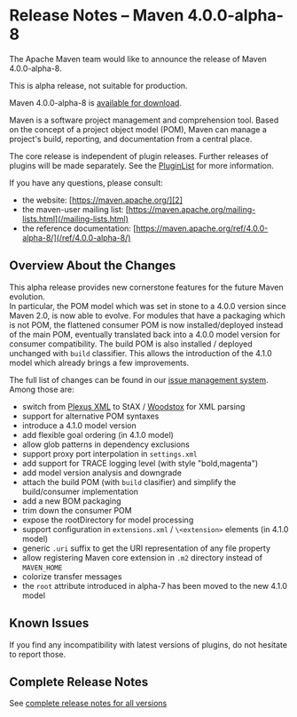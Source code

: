 <!--
Licensed to the Apache Software Foundation (ASF) under one
or more contributor license agreements.  See the NOTICE file
distributed with this work for additional information
regarding copyright ownership.  The ASF licenses this file
to you under the Apache License, Version 2.0 (the
"License"); you may not use this file except in compliance
with the License.  You may obtain a copy of the License at

http://www.apache.org/licenses/LICENSE-2.0

Unless required by applicable law or agreed to in writing,
software distributed under the License is distributed on an
"AS IS" BASIS, WITHOUT WARRANTIES OR CONDITIONS OF ANY
KIND, either express or implied.  See the License for the
specific language governing permissions and limitations
under the License.

NOTE: For help with the syntax of this file, see:
http://maven.apache.org/doxia/modules/index.html#Markdown
-->

# Release Notes &#x2013; Maven 4.0.0-alpha-8

The Apache Maven team would like to announce the release of Maven 4.0.0-alpha-8.

This is alpha release, not suitable for production.

Maven 4.0.0-alpha-8 is [available for download][0].

Maven is a software project management and comprehension tool. Based on the concept of a project object model (POM), Maven can manage a project's build, reporting, and documentation from a central place.

The core release is independent of plugin releases. Further releases of plugins will be made separately. See the [PluginList][1] for more information.

If you have any questions, please consult:

- the website: [https://maven.apache.org/][2]
- the maven-user mailing list: [https://maven.apache.org/mailing-lists.html](/mailing-lists.html)
- the reference documentation: [https://maven.apache.org/ref/4.0.0-alpha-8/](/ref/4.0.0-alpha-8/)

## Overview About the Changes

This alpha release provides new cornerstone features for the future Maven evolution.  
In particular, the POM model which was set in stone to a 4.0.0 version since Maven 2.0, is now able to evolve. For modules that have a packaging which is not POM, the flattened consumer POM is now installed/deployed instead of the main POM, eventually translated back into a 4.0.0 model version for consumer compatibility.  The build POM is also installed / deployed unchanged with `build` classifier. This allows the introduction of the 4.1.0 model which already brings a few improvements.

The full list of changes can be found in our [issue management system][4]. Among those are:
- switch from [Plexus XML](https://codehaus-plexus.github.io/plexus-xml/) to StAX / [Woodstox](https://github.com/FasterXML/woodstox) for XML parsing
- support for alternative POM syntaxes
- introduce a 4.1.0 model version
- add flexible goal ordering (in 4.1.0 model)
- allow glob patterns in dependency exclusions
- support proxy port interpolation in `settings.xml`
- add support for TRACE logging level (with style "bold,magenta")
- add model version analysis and downgrade
- attach the build POM (with `build` clasifier) and simplify the build/consumer implementation
- add a new BOM packaging
- trim down the consumer POM
- expose the rootDirectory for model processing
- support configuration in `extensions.xml` / `\<extension>` elements (in 4.1.0 model)
- generic `.uri` suffix to get the URI representation of any file property
- allow registering Maven core extension in `.m2` directory instead of `MAVEN_HOME`
- colorize transfer messages
- the `root` attribute introduced in alpha-7 has been moved to the new 4.1.0 model

## Known Issues

If you find any incompatibility with latest versions of plugins, do not hesitate to report those.

## Complete Release Notes

See [complete release notes for all versions][5]

[0]: https://dlcdn.apache.org/maven/maven-4/4.0.0-alpha-8/
[1]: ../../plugins/index.html
[2]: https://maven.apache.org/
[4]: https://issues.apache.org/jira/secure/ReleaseNote.jspa?projectId=12316922&version=12353356
[5]: ../../docs/history.html

